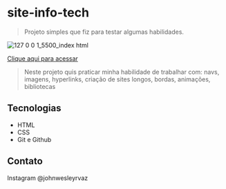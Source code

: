 # site-info-tech

> Projeto simples que fiz para testar algumas habilidades.

![127 0 0 1_5500_index html](https://user-images.githubusercontent.com/112788953/190914238-dc3220a1-9a61-45b3-ab39-6b8a8ee87e3b.png)

[Clique aqui para acessar](https://johnwesley14.github.io/site-info-tech)

>Neste projeto quis praticar minha habilidade de trabalhar com: 
navs, imagens, hyperlinks, criação de sites longos, bordas, animações, bibliotecas

## Tecnologias

- HTML
- CSS 
- Git e Github

## Contato

Instagram @johnwesleyrvaz 
